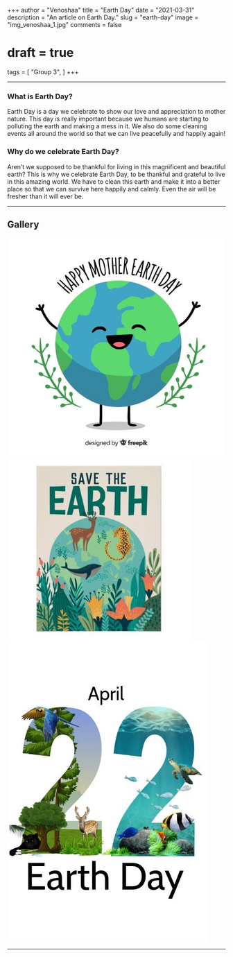 +++
author = "Venoshaa"
title = "Earth Day"
date = "2021-03-31"
description = "An article on Earth Day."
slug = "earth-day"
image = "img_venoshaa_1.jpg"
comments = false
# draft = true
tags = [
    "Group 3",
]
+++

---


### What is Earth Day?

Earth Day is a day we celebrate to show our love and appreciation to mother nature. This day is really important because we humans are starting to polluting the earth and making a mess in it. We also do some cleaning events all around the world so that we can live peacefully and happily again!

### Why do we celebrate Earth Day?

Aren’t we supposed to be thankful for living in this magnificent and beautiful earth? This is why we celebrate Earth Day, to be thankful and grateful to live in this amazing world. We have to clean this earth and make it into a better place so that we can survive here happily and calmly. Even the air will be fresher than it will ever be.

---

## Gallery

![](img_venoshaa_1.jpg) ![](img_venoshaa_2.jpg) ![](img_venoshaa_3.jpg) 

---